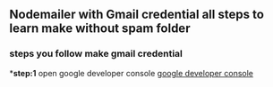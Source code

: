 ## Nodemailer with Gmail credential all steps to learn make without spam folder
### steps you follow make gmail credential
***step:1**
  open google developer console
  [google developer console](https://console.developers.google.com/projectcreate?previousPage=%2Fapis%2Fdashboard%3Fproject%3Dmailer-project-237318&folder=&organizationId=0)
